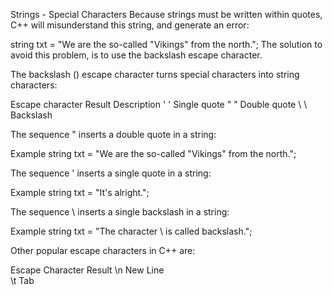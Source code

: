 Strings - Special Characters
Because strings must be written within quotes, C++ will misunderstand this string, and generate an error:

string txt = "We are the so-called "Vikings" from the north.";
The solution to avoid this problem, is to use the backslash escape character.

The backslash (\) escape character turns special characters into string characters:

Escape character	Result	            Description
\'	                   '	            Single quote
\"	                   "	            Double quote
\\	                    \           	Backslash

The sequence \"  inserts a double quote in a string:

Example
string txt = "We are the so-called \"Vikings\" from the north.";

The sequence \'  inserts a single quote in a string:

Example
string txt = "It\'s alright.";

The sequence \\  inserts a single backslash in a string:

Example
string txt = "The character \\ is called backslash.";


Other popular escape characters in C++ are:

Escape Character	                Result
\n                              	New Line	
\t	                                Tab